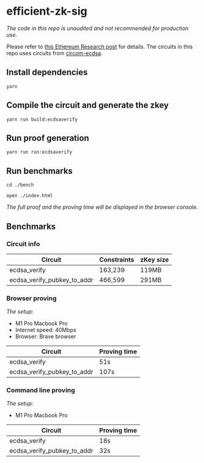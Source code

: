 # efficient-zk-sig

_The code in this repo is unaudited and not recommended for production use._

Please refer to [this Ethereum Research post](https://ethresear.ch/t/efficient-ecdsa-signature-verification-using-circom/13629) for details. The circuits in this repo uses circuits from [circom-ecdsa](https://github.com/0xPARC/circom-ecdsa).

## Install dependencies

```
yarn
```

## Compile the circuit and generate the zkey

```
yarn run build:ecdsaverify
```

## Run proof generation

```
yarn run run:ecdsaverify
```

## Run benchmarks

```
cd ./bench
```

```
open ./index.html
```

_The full proof and the proving time will be displayed in the browser console._

## Benchmarks

### Circuit info

| Circuit                     | Constraints | zKey size |
| --------------------------- | ----------- | --------- |
| ecdsa_verify                | 163,239     | 119MB     |
| ecdsa_verify_pubkey_to_addr | 466,599     | 291MB     |

### Browser proving

_The setup_:

- M1 Pro Macbook Pro
- Internet speed: 40Mbps
- Browser: Brave browser

| Circuit                     | Proving time |
| --------------------------- | ------------ |
| ecdsa_verify                | 51s          |
| ecdsa_verify_pubkey_to_addr | 107s         |

### Command line proving

_The setup:_

- M1 Pro Macbook Pro

| Circuit                     | Proving time |
| --------------------------- | ------------ |
| ecdsa_verify                | 18s          |
| ecdsa_verify_pubkey_to_addr | 32s          |
